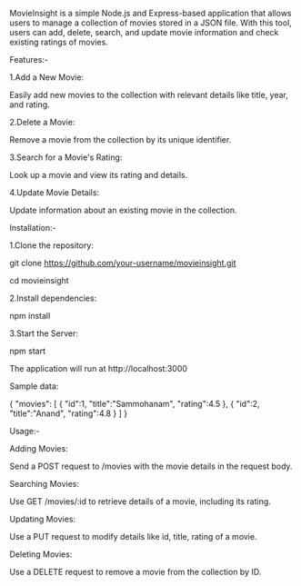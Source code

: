 MovieInsight is a simple Node.js and Express-based application that allows users to manage a collection of movies stored in a JSON file. 
With this tool, users can add, delete, search, and update movie information and check existing ratings of movies.

Features:-

1.Add a New Movie:

Easily add new movies to the collection with relevant details like title, year, and rating.

2.Delete a Movie:

Remove a movie from the collection by its unique identifier.

3.Search for a Movie's Rating: 

Look up a movie and view its rating and details.

4.Update Movie Details:

Update information about an existing movie in the collection.

Installation:-

1.Clone the repository:

git clone https://github.com/your-username/movieinsight.git

cd movieinsight

2.Install dependencies:

npm install

3.Start the Server:

npm start

The application will run at http://localhost:3000


Sample data:

{
  "movies":
  [
    {
    "id":1,
    "title":"Sammohanam",
    "rating":4.5
    },
    {
      "id":2,
      "title":"Anand",
      "rating":4.8
    }
  ]
}


Usage:-

Adding Movies:

Send a POST request to /movies with the movie details in the request body.

Searching Movies:

Use GET /movies/:id to retrieve details of a movie, including its rating.

Updating Movies:

Use a PUT request to modify details like id, title, rating of a movie.

Deleting Movies:

Use a DELETE request to remove a movie from the collection by ID.

